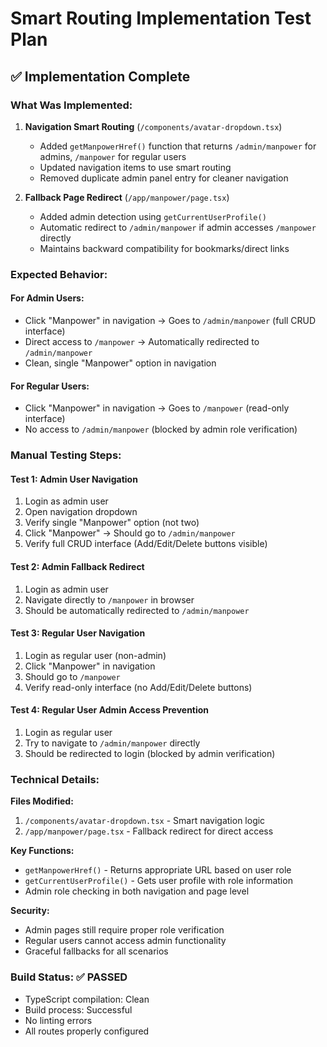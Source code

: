 # Smart Routing Implementation Test Plan

## ✅ **Implementation Complete**

### **What Was Implemented:**

1. **Navigation Smart Routing** (`/components/avatar-dropdown.tsx`)
   - Added `getManpowerHref()` function that returns `/admin/manpower` for admins, `/manpower` for regular users
   - Updated navigation items to use smart routing
   - Removed duplicate admin panel entry for cleaner navigation

2. **Fallback Page Redirect** (`/app/manpower/page.tsx`)
   - Added admin detection using `getCurrentUserProfile()`
   - Automatic redirect to `/admin/manpower` if admin accesses `/manpower` directly
   - Maintains backward compatibility for bookmarks/direct links

### **Expected Behavior:**

#### **For Admin Users:**
- Click "Manpower" in navigation → Goes to `/admin/manpower` (full CRUD interface)
- Direct access to `/manpower` → Automatically redirected to `/admin/manpower`
- Clean, single "Manpower" option in navigation

#### **For Regular Users:**
- Click "Manpower" in navigation → Goes to `/manpower` (read-only interface)
- No access to `/admin/manpower` (blocked by admin role verification)

### **Manual Testing Steps:**

#### **Test 1: Admin User Navigation**
1. Login as admin user
2. Open navigation dropdown
3. Verify single "Manpower" option (not two)
4. Click "Manpower" → Should go to `/admin/manpower`
5. Verify full CRUD interface (Add/Edit/Delete buttons visible)

#### **Test 2: Admin Fallback Redirect**
1. Login as admin user
2. Navigate directly to `/manpower` in browser
3. Should be automatically redirected to `/admin/manpower`

#### **Test 3: Regular User Navigation**
1. Login as regular user (non-admin)
2. Click "Manpower" in navigation
3. Should go to `/manpower`
4. Verify read-only interface (no Add/Edit/Delete buttons)

#### **Test 4: Regular User Admin Access Prevention**
1. Login as regular user
2. Try to navigate to `/admin/manpower` directly
3. Should be redirected to login (blocked by admin verification)

### **Technical Details:**

**Files Modified:**
1. `/components/avatar-dropdown.tsx` - Smart navigation logic
2. `/app/manpower/page.tsx` - Fallback redirect for direct access

**Key Functions:**
- `getManpowerHref()` - Returns appropriate URL based on user role
- `getCurrentUserProfile()` - Gets user profile with role information
- Admin role checking in both navigation and page level

**Security:**
- Admin pages still require proper role verification
- Regular users cannot access admin functionality
- Graceful fallbacks for all scenarios

### **Build Status:** ✅ **PASSED**
- TypeScript compilation: Clean
- Build process: Successful
- No linting errors
- All routes properly configured